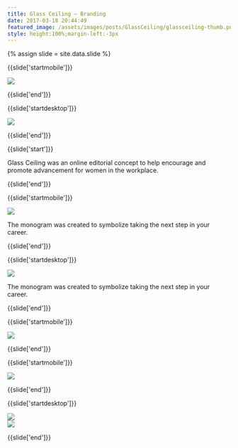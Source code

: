 ```yaml
---
title: Glass Ceiling — Branding
date: 2017-03-18 20:44:49
featured_image: /assets/images/posts/GlassCeiling/glassceiling-thumb.png
style: height:100%;margin-left:-3px
---
```

{% assign slide = site.data.slide %}

{{slide['startmobile']}}

<div><img class='full-height' src='{{ site.url }}/assets/images/posts/GlassCeiling/glassceiling-1-mobile.png' srcset='{{ site.url }}/assets/images/posts/GlassCeiling/glassceiling-1-mobile.png 375w, {{ site.url }}/assets/images/posts/GlassCeiling/glassceiling-1-mobile@2x.png 750w, {{ site.url }}/assets/images/posts/GlassCeiling/glassceiling-1-mobile@3x.png 1125w'></div>

{{slide['end']}}

{{slide['startdesktop']}}

<div><img class='full-width' src='{{ site.url }}/assets/images/posts/GlassCeiling/glassceiling-1@2x.png' srcset='{{ site.url }}/assets/images/posts/GlassCeiling/glassceiling-1.png 1024w, {{ site.url }}/assets/images/posts/GlassCeiling/glassceiling-1@2x.png 2048w, {{ site.url }}/assets/images/posts/GlassCeiling/glassceiling-1@3x.png 3072w'></div>

{{slide['end']}}

{{slide['start']}}

Glass Ceiling was an online editorial concept to help encourage and promote advancement for women in the workplace.

{{slide['end']}}

{{slide['startmobile']}}

<div><img class='full-height' src='{{ site.url }}/assets/images/posts/GlassCeiling/glassceiling-2-mobile.png' srcset='{{ site.url }}/assets/images/posts/GlassCeiling/glassceiling-2-mobile.png 375w, {{ site.url }}/assets/images/posts/GlassCeiling/glassceiling-2-mobile@2x.png 750w, {{ site.url }}/assets/images/posts/GlassCeiling/glassceiling-2-mobile@3x.png 1125w'></div>

<p class='bg'>The monogram was created to symbolize taking the next step in your career.</p>

{{slide['end']}}

{{slide['startdesktop']}}

<div><img src='{{ site.url }}/assets/images/posts/GlassCeiling/glassceiling-2@2x.png' srcset='{{ site.url }}/assets/images/posts/GlassCeiling/glassceiling-2.png 794w, {{ site.url }}/assets/images/posts/GlassCeiling/glassceiling-2@2x.png 1588w, {{ site.url }}/assets/images/posts/GlassCeiling/glassceiling-2@3x.png 2382w'></div>

The monogram was created to symbolize taking the next step in your career.

{{slide['end']}}

{{slide['startmobile']}}

<div><img src='{{ site.url }}/assets/images/posts/GlassCeiling/glassceiling-3-mobile.png' srcset='{{ site.url }}/assets/images/posts/GlassCeiling/glassceiling-3-mobile.png 375w, {{ site.url }}/assets/images/posts/GlassCeiling/glassceiling-3-mobile@2x.png 750w, {{ site.url }}/assets/images/posts/GlassCeiling/glassceiling-3-mobile@3x.png 1125w'></div>

{{slide['end']}}

{{slide['startmobile']}}

<div><img class='full-height' src='{{ site.url }}/assets/images/posts/GlassCeiling/glassceiling-4-mobile.png' srcset='{{ site.url }}/assets/images/posts/GlassCeiling/glassceiling-4-mobile.png 375w, {{ site.url }}/assets/images/posts/GlassCeiling/glassceiling-4-mobile@2x.png 750w, {{ site.url }}/assets/images/posts/GlassCeiling/glassceiling-4-mobile@3x.png 1125w'></div>

{{slide['end']}}

{{slide['startdesktop']}}

<div><img src='{{ site.url }}/assets/images/posts/GlassCeiling/glassceiling-3@2x.png' srcset='{{ site.url }}/assets/images/posts/GlassCeiling/glassceiling-3.png 794w, {{ site.url }}/assets/images/posts/GlassCeiling/glassceiling-3@2x.png 1588w, {{ site.url }}/assets/images/posts/GlassCeiling/glassceiling-3@3x.png 2382w'></div>

<div><img src='{{ site.url }}/assets/images/posts/GlassCeiling/glassceiling-4@2x.png' srcset='{{ site.url }}/assets/images/posts/GlassCeiling/glassceiling-4.png 794w, {{ site.url }}/assets/images/posts/GlassCeiling/glassceiling-4@2x.png 1588w, {{ site.url }}/assets/images/posts/GlassCeiling/glassceiling-4@3x.png 2382w'></div>

{{slide['end']}}